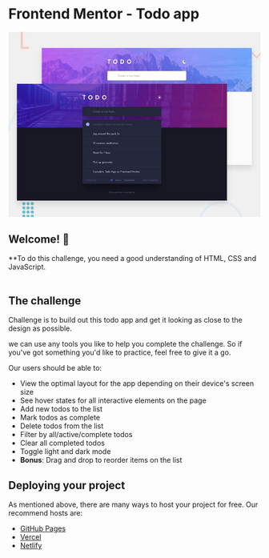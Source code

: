 # Frontend Mentor - Todo app

![Design preview for the Todo app coding challenge](./design/desktop-preview.jpg)

## Welcome! 👋




**To do this challenge, you need a good understanding of HTML, CSS and JavaScript.
<br><br>
## The challenge

Challenge is to build out this todo app and get it looking as close to the design as possible.

we can use any tools you like to help you complete the challenge. So if you've got something you'd like to practice, feel free to give it a go.

Our users should be able to:

- View the optimal layout for the app depending on their device's screen size
- See hover states for all interactive elements on the page
- Add new todos to the list
- Mark todos as complete
- Delete todos from the list
- Filter by all/active/complete todos
- Clear all completed todos
- Toggle light and dark mode
- **Bonus**: Drag and drop to reorder items on the list


## Deploying your project

As mentioned above, there are many ways to host your project for free. Our recommend hosts are:

- [GitHub Pages](https://pages.github.com/)
- [Vercel](https://vercel.com/)
- [Netlify](https://www.netlify.com/)
